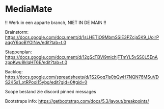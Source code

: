 # MediaMate

!! Werk in een apparte branch, NIET IN DE MAIN !!

Brainstorm: https://docs.google.com/document/d/1sLHETiO9MbmSSiE3PZcja5K9_UoirPaqgY6qoBYOlNw/edit?tab=t.0

Stappenplan: https://docs.google.com/document/d/12gScTBVi9michjFTmYL5vSS0L5EnAzppKwu8kIqHT6E/edit?tab=t.0

Backlog: https://docs.google.com/spreadsheets/d/1S2Goq7ls0bQwH7NQN76MSuVDS2K5s1_xtRPooi15ybg/edit?gid=0#gid=0

Scope bestand zie discord pinned messages


Bootstraps info: https://getbootstrap.com/docs/5.3/layout/breakpoints/